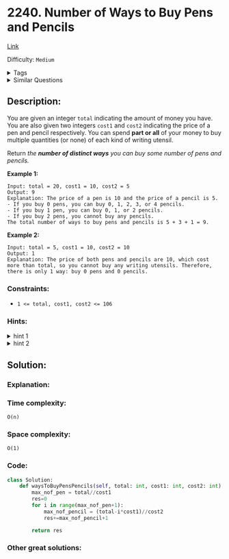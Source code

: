 # 2240. Number of Ways to Buy Pens and Pencils
[Link](https://leetcode.com/problems/number-of-ways-to-buy-pens-and-pencils/)

Difficulty: `Medium`

<details>
<summary> Tags</summary>

`Math`, `Enumeration`
</details>

<details>
<summary> Similar Questions</summary>

[Find Three Consecutive Integers That Sum to a Given Number](https://leetcode.com/problems/find-three-consecutive-integers-that-sum-to-a-given-number/)	`Medium`

[Count Integers With Even Digit Sum](https://leetcode.com/problems/count-integers-with-even-digit-sum/)	`Easy`


</details>

## Description:  
You are given an integer `total` indicating the amount of money you have. You
are also given two integers `cost1` and `cost2` indicating the price of a pen
and pencil respectively. You can spend **part or all** of your money to buy
multiple quantities (or none) of each kind of writing utensil.

Return _the **number of distinct ways** you can buy some number of pens and
pencils._



**Example 1:**

    
    
    Input: total = 20, cost1 = 10, cost2 = 5
    Output: 9
    Explanation: The price of a pen is 10 and the price of a pencil is 5.
    - If you buy 0 pens, you can buy 0, 1, 2, 3, or 4 pencils.
    - If you buy 1 pen, you can buy 0, 1, or 2 pencils.
    - If you buy 2 pens, you cannot buy any pencils.
    The total number of ways to buy pens and pencils is 5 + 3 + 1 = 9.
    

**Example 2:**

    
    
    Input: total = 5, cost1 = 10, cost2 = 10
    Output: 1
    Explanation: The price of both pens and pencils are 10, which cost more than total, so you cannot buy any writing utensils. Therefore, there is only 1 way: buy 0 pens and 0 pencils.
    



### Constraints:

  * `1 <= total, cost1, cost2 <= 106`

### Hints:
<details>
<summary> hint 1</summary>

Fix the number of pencils purchased and calculate the number of ways to buy
pens.


</details>
<details>
<summary> hint 2</summary>

Sum up the number of ways to buy pens for each amount of pencils purchased to
get the answer.


</details>


## Solution:  


### Explanation:  


### Time complexity:  
`O(n)`  


### Space complexity:  
`O(1)`  


### Code:  
```python
class Solution:
    def waysToBuyPensPencils(self, total: int, cost1: int, cost2: int) -> int:
        max_nof_pen = total//cost1
        res=0
        for i in range(max_nof_pen+1):
            max_nof_pencil = (total-i*cost1)//cost2
            res+=max_nof_pencil+1

        return res
```


### Other great solutions:


